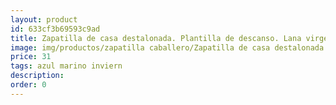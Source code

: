 ```yaml
---
layout: product
id: 633cf3b69593c9ad
title: Zapatilla de casa destalonada. Plantilla de descanso. Lana virgen
image: img/productos/zapatilla caballero/Zapatilla de casa destalonada. Plantilla de descanso. Lana virgen=31=azul marino inviern.webp
price: 31
tags: azul marino inviern
description: 
order: 0
---
```

